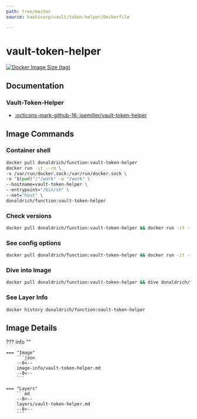 ```yaml
---
path: tree/master
source: hashicorp/vault/token-helper/Dockerfile

---
```


# vault-token-helper

[![Docker Image Size (tag)](https://img.shields.io/docker/image-size/donaldrich/function/vault-token-helper?color=blue&label=donaldrich/function:vault-token-helper&logo=docker&style=flat-square)](https://hub.docker.com/r/donaldrich/function/vault-token-helper)

## Documentation

### Vault-Token-Helper

* [:octicons-mark-github-16: joemiller/vault-token-helper](https://github.com/joemiller/vault-token-helper)

## Image Commands

### Container shell

```sh
docker pull donaldrich/function:vault-token-helper
docker run -it --rm \
-v /var/run/docker.sock:/var/run/docker.sock \
-v "$(pwd)":"/work" -w "/work" \
--hostname=vault-token-helper \
--entrypoint="/bin/sh" \
--net="host" \
donaldrich/function:vault-token-helper
```

### Check versions

```sh
docker pull donaldrich/function:vault-token-helper && docker run -it --rm  donaldrich/function:vault-token-helper validate
```

### See config options

```sh
docker pull donaldrich/function:vault-token-helper && docker run -it --rm  donaldrich/function:vault-token-helper help
```

### Dive into Image

```sh
docker pull donaldrich/function:vault-token-helper && dive donaldrich/function:vault-token-helper
```

### See Layer Info

```sh
docker history donaldrich/function:vault-token-helper
```

## Image Details

??? info ""

    === "Image"
        ```json
        --8<--
        image-info/vault-token-helper.md
        --8<--
        ```

    === "Layers"
        ```md
        --8<--
        layers/vault-token-helper.md
        --8<--
        ```
